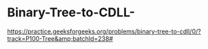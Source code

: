 # Binary-Tree-to-CDLL-
https://practice.geeksforgeeks.org/problems/binary-tree-to-cdll/0/?track=P100-Tree&amp;batchId=238#

